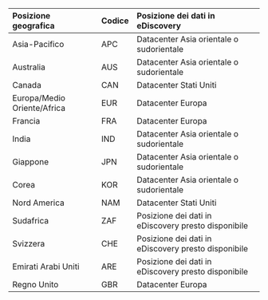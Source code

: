 
|  Posizione geografica               |  Codice  |  Posizione dei dati in eDiscovery        |
|:----------------------------|:-------|:---------------------------------|
|Asia-Pacifico                 |APC     |Datacenter Asia orientale o sudorientale|
|Australia                    |AUS     |Datacenter Asia orientale o sudorientale|
|Canada                       |CAN     |Datacenter Stati Uniti                    |
|Europa/Medio Oriente/Africa|EUR     |Datacenter Europa                |
|Francia                       |FRA     |Datacenter Europa                |
|India                        |IND     |Datacenter Asia orientale o sudorientale|
|Giappone                        |JPN     |Datacenter Asia orientale o sudorientale|
|Corea                        |KOR     |Datacenter Asia orientale o sudorientale|
|Nord America                |NAM     |Datacenter Stati Uniti                    |
|Sudafrica                 |ZAF     |Posizione dei dati in eDiscovery presto disponibile|
|Svizzera                  |CHE     |Posizione dei dati in eDiscovery presto disponibile|
|Emirati Arabi Uniti         |ARE     |Posizione dei dati in eDiscovery presto disponibile|
|Regno Unito               |GBR     |Datacenter Europa                |
